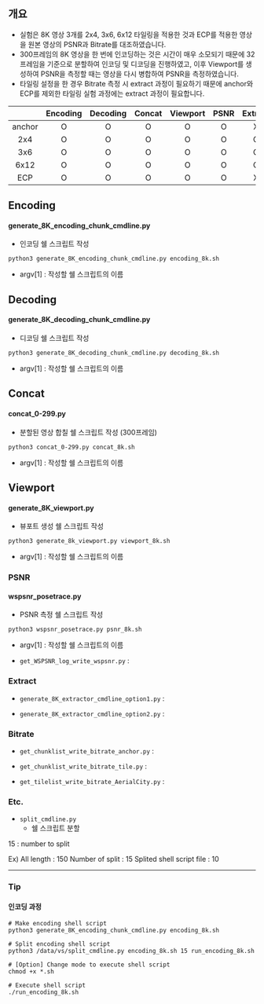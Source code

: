 ## 개요
- 실험은 8K 영상 3개를 2x4, 3x6, 6x12 타일링을 적용한 것과 ECP를 적용한 영상을 원본 영상의 PSNR과 Bitrate를 대조하였습니다.
- 300프레임의 8K 영상을 한 번에 인코딩하는 것은 시간이 매우 소모되기 때문에 32프레임을 기준으로 분할하여 인코딩 및 디코딩을 진행하였고, 이후 Viewport를 생성하여 PSNR을 측정할 때는 영상을 다시 병합하여 PSNR을 측정하였습니다.
- 타일링 설정을 한 경우 Bitrate 측정 시 extract 과정이 필요하기 때문에 anchor와 ECP를 제외한 타일링 실험 과정에는 extract 과정이 필요합니다.

| |Encoding|Decoding|Concat|Viewport|PSNR|Extract|Bitrate|
|------|------|-----|------|-----|------|-----|------|
|<center>anchor</center>|<center>O</center>|<center>O</center>|<center>O</center>|<center>O</center>|<center>O</center>|<center>X</center>|<center>O</center>|
|<center>2x4</center>|<center>O</center>|<center>O</center>|<center>O</center>|<center>O</center>|<center>O</center>|<center>O</center>|<center>O</center>|
|<center>3x6</center>|<center>O</center>|<center>O</center>|<center>O</center>|<center>O</center>|<center>O</center>|<center>O</center>|<center>O</center>|
|<center>6x12</center>|<center>O</center>|<center>O</center>|<center>O</center>|<center>O</center>|<center>O</center>|<center>O</center>|<center>O</center>|
|<center>ECP</center>|<center>O</center>|<center>O</center>|<center>O</center>|<center>O</center>|<center>O</center>|<center>X</center>|<center>O</center>|

## Encoding
#### generate_8K_encoding_chunk_cmdline.py
- 인코딩 쉘 스크립트 작성
```
python3 generate_8K_encoding_chunk_cmdline.py encoding_8k.sh
```
- argv[1] : 작성할 쉘 스크립트의 이름

## Decoding
#### generate_8K_decoding_chunk_cmdline.py
- 디코딩 쉘 스크립트 작성
```
python3 generate_8K_decoding_chunk_cmdline.py decoding_8k.sh
```
- argv[1] : 작성할 쉘 스크립트의 이름

## Concat
#### concat_0-299.py
- 분할된 영상 합칠 쉘 스크립트 작성 (300프레임)
```
python3 concat_0-299.py concat_8k.sh
```
- argv[1] : 작성할 쉘 스크립트의 이름

## Viewport
#### generate_8K_viewport.py
- 뷰포트 생성 쉘 스크립트 작성
```
python3 generate_8k_viewport.py viewport_8k.sh
```
- argv[1] : 작성할 쉘 스크립트의 이름

### PSNR
#### wspsnr_posetrace.py
- PSNR 측정 쉘 스크립트 작성
```
python3 wspsnr_posetrace.py psnr_8k.sh
```
- argv[1] : 작성할 쉘 스크립트의 이름



- <code>get_WSPSNR_log_write_wspsnr.py</code> :

### Extract
- <code>generate_8K_extractor_cmdline_option1.py</code> : 


- <code>generate_8K_extractor_cmdline_option2.py</code> :

### Bitrate
- <code>get_chunklist_write_bitrate_anchor.py</code> : 


- <code>get_chunklist_write_bitrate_tile.py</code> : 


- <code>get_tilelist_write_bitrate_AerialCity.py</code> : 

### Etc.

- <code>split_cmdline.py</code>
    - 쉘 스크립트 분할 
  
15 : number to split
  
  Ex)
  All length : 150
  Number of split : 15
  Splited shell script file : 10

---  
### Tip
#### 인코딩 과정
  ```
  # Make encoding shell script
  python3 generate_8K_encoding_chunk_cmdline.py encoding_8k.sh
  
  # Split encoding shell script
  python3 /data/vs/split_cmdline.py encoding_8k.sh 15 run_encoding_8k.sh
  
  # [Option] Change mode to execute shell script
  chmod +x *.sh
  
  # Execute shell script
  ./run_encoding_8k.sh
  ```
